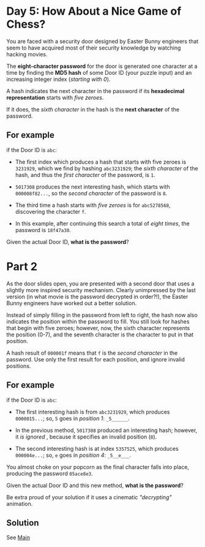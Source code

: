 # Day 5: How About a Nice Game of Chess?

You are faced with a security door designed by Easter Bunny engineers that seem
to have acquired most of their security knowledge by watching hacking movies.

The **eight-character password** for the door is generated one character at a
time by finding the **MD5 hash** of some Door ID (your puzzle input) and an
increasing integer index (*starting with 0*).

A hash indicates the next character in the password if its **hexadecimal
representation** starts with *five zeroes*. 

If it does, the *sixth character* in the hash is the **next character** of the
password.

## For example

if the Door ID is `abc`:

- The first index which produces a hash that starts with five zeroes is
`3231929`, which we find by hashing `abc3231929`; the *sixth character* of the
hash, and thus the *first character* of the password, is `1`.

- `5017308` produces the next interesting hash, which starts with 
`000008f82...`, so the *second character* of the password is `8`.

- The third time a hash starts with *five zeroes* is for `abc5278568`,
discovering the character `f`.

- In this example, after continuing this search a total of *eight times*,
the password is `18f47a30`.

Given the actual Door ID, **what is the password**?

# Part 2

As the door slides open, you are presented with a second door that uses a 
slightly more inspired security mechanism. Clearly unimpressed by the last
version (in what movie is the password decrypted in order?!), the Easter Bunny
engineers have worked out a better solution.

Instead of simply filling in the password from left to right, the hash now also
indicates the position within the password to fill. You still look for hashes
that begin with five zeroes; however, now, the sixth character represents the
position (0-7), and the seventh character is the character to put in that
position.

A hash result of `000001f` means that `f` is the *second character* in the 
password. Use only the first result for each position, and ignore invalid
positions.

## For example

if the Door ID is `abc`:

- The first interesting hash is from `abc3231929`, which produces `0000015...`;
so, `5` goes in *position 1*: `_5______`.

- In the previous method, `5017308` produced an interesting hash; however, it
*is ignored* , because it specifies an invalid position (`8`).

- The second interesting hash is at index `5357525`, which produces
`000004e...`; so, `e` goes in *position 4*: `_5__e___`.


You almost choke on your popcorn as the final character falls into place,
producing the password `05ace8e3`.

Given the actual Door ID and this new method, **what is the password**? 

Be extra proud of your solution if it uses a cinematic *"decrypting"* animation.

## Solution
See [Main](./Main.hs)

